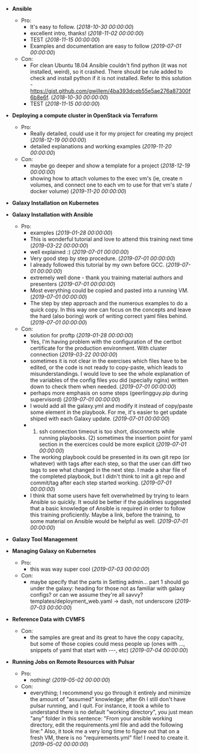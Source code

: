 - **Ansible**
  - Pro:
    - It's easy to follow. (*2018-10-30 00:00:00*)
    - excellent intro, thanks! (*2018-11-02 00:00:00*)
    - TEST (*2018-11-15 00:00:00*)
    - Examples and documentation are easy to follow (*2019-07-01 00:00:00*)
  - Con:
    - For clean Ubuntu 18.04 Ansible couldn't find python (it was not installed, weird), so it crashed. There should be rule added to check and install python if it is not installed. Refer to this solution - https://gist.github.com/gwillem/4ba393dceb55e5ae276a87300f6b8e6f. (*2018-10-30 00:00:00*)
    - TEST (*2018-11-15 00:00:00*)

- **Deploying a compute cluster in OpenStack via Terraform**
  - Pro:
    - Really detailed, could use it for my project for creating my project (*2018-12-19 00:00:00*)
    - detailed explanations and working examples (*2019-11-20 00:00:00*)
  - Con:
    - maybe go deeper and show a template for a project (*2018-12-19 00:00:00*)
    - showing how to attach volumes to the exec vm's (ie, create n volumes, and connect one to each vm to use for that vm's state / docker volume) (*2019-11-20 00:00:00*)

- **Galaxy Installation on Kubernetes**


- **Galaxy Installation with Ansible**
  - Pro:
    - examples (*2019-01-28 00:00:00*)
    - This is wonderful tutorial and love to attend this training next time (*2019-03-22 00:00:00*)
    - well explained :) (*2019-07-01 00:00:00*)
    - Very good step by step procedure. (*2019-07-01 00:00:00*)
    - I already followed this tutorial by my own before GCC. (*2019-07-01 00:00:00*)
    - extremely well done - thank you training material authors and presenters (*2019-07-01 00:00:00*)
    - Most everything could be copied and pasted into a running VM. (*2019-07-01 00:00:00*)
    - The step by step approach and the numerous examples to do a quick copy. In this way one can focus on the concepts and leave the hard (also boring) work of writing correct yaml files behind. (*2019-07-01 00:00:00*)
  - Con:
    - solution for proftp (*2019-01-28 00:00:00*)
    - Yes, I'm having problem with the configuration of the certbot certificate for the production environment. With cluster connection (*2019-03-22 00:00:00*)
    - sometimes it is not clear in the exercises which files have to be edited, or the code is not ready to copy-paste, which leads to misunderstandings.  I would love to see the whole explanation of the variables of the config files you did (specially nginx) written down to check them when needed. (*2019-07-01 00:00:00*)
    - perhaps more emphasis on some steps (geerlingguy.pip during supervisord) (*2019-07-01 00:00:00*)
    - I would add all the galaxy.yml and modify it instead of copy/paste some element in the playbook. For me, it's easier to get update shiped with each Galaxy update. (*2019-07-01 00:00:00*)
    - 1) ssh connection timeout is too short, disconnects while running playbooks. (2) sometimes the insertion point for yaml section in the exercices could be more explicit (*2019-07-01 00:00:00*)
    - The working playbook could be presented in its own git repo (or whatever) with tags after each step, so that the user can diff two tags to see what changed in the next step.  I made a shar file of the completed playbook, but I didn't think to init a git repo and commit/tag after each step started working. (*2019-07-01 00:00:00*)
    - I think that some users have felt overwhelmed by trying to learn Ansible so quickly. It would be better if the guidelines suggested that a basic knowledge of Ansible is required in order to follow this training proficiently. Maybe a link,  before the training, to some material on Ansible  would be helpful as well. (*2019-07-01 00:00:00*)

- **Galaxy Tool Management**


- **Managing Galaxy on Kubernetes**
  - Pro:
    - this was way super cool (*2019-07-03 00:00:00*)
  - Con:
    - maybe specify that the parts in Setting admin... part 1 should go under the galaxy: heading for those not as familiar with galaxy configs? or can we assume they're all savvy? templates/deployment_web.yaml -> dash, not underscore (*2019-07-03 00:00:00*)

- **Reference Data with CVMFS**

  - Con:
    - the samples are great and its great to have the copy capacity, but some of those copies could mess people up (ones with ..., snippets of yaml that start with ---, etc) (*2019-07-04 00:00:00*)

- **Running Jobs on Remote Resources with Pulsar**
  - Pro:
    - nothing! (*2019-05-02 00:00:00*)
  - Con:
    - everything; I recommend you go through it entirely and minimize the amount of "assumed" knowledge; after 6h I still don't have pulsar running, and I quit. For instance, it took a while to understand there is no default "working directory", you just mean "any" folder in this sentence: "From your ansible working directory, edit the requirements.yml file and add the following line:" Also, it took me a very long time to figure out that on a fresh VM, there is no "requirements.yml" file! I need to create it.   (*2019-05-02 00:00:00*)

